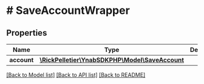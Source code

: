 # # SaveAccountWrapper

## Properties

Name | Type | Description | Notes
------------ | ------------- | ------------- | -------------
**account** | [**\RickPelletier\YnabSDKPHP\Model\SaveAccount**](SaveAccount.md) |  |

[[Back to Model list]](../../README.md#models) [[Back to API list]](../../README.md#endpoints) [[Back to README]](../../README.md)

